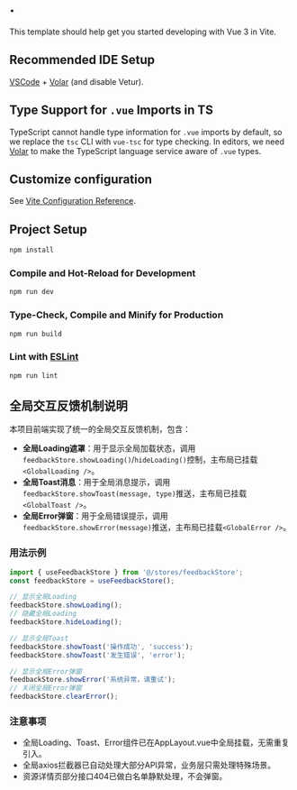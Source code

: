 # .

This template should help get you started developing with Vue 3 in Vite.

## Recommended IDE Setup

[VSCode](https://code.visualstudio.com/) + [Volar](https://marketplace.visualstudio.com/items?itemName=Vue.volar) (and disable Vetur).

## Type Support for `.vue` Imports in TS

TypeScript cannot handle type information for `.vue` imports by default, so we replace the `tsc` CLI with `vue-tsc` for type checking. In editors, we need [Volar](https://marketplace.visualstudio.com/items?itemName=Vue.volar) to make the TypeScript language service aware of `.vue` types.

## Customize configuration

See [Vite Configuration Reference](https://vite.dev/config/).

## Project Setup

```sh
npm install
```

### Compile and Hot-Reload for Development

```sh
npm run dev
```

### Type-Check, Compile and Minify for Production

```sh
npm run build
```

### Lint with [ESLint](https://eslint.org/)

```sh
npm run lint
```

## 全局交互反馈机制说明

本项目前端实现了统一的全局交互反馈机制，包含：

- **全局Loading遮罩**：用于显示全局加载状态，调用`feedbackStore.showLoading()`/`hideLoading()`控制，主布局已挂载`<GlobalLoading />`。
- **全局Toast消息**：用于全局消息提示，调用`feedbackStore.showToast(message, type)`推送，主布局已挂载`<GlobalToast />`。
- **全局Error弹窗**：用于全局错误提示，调用`feedbackStore.showError(message)`推送，主布局已挂载`<GlobalError />`。

### 用法示例

```ts
import { useFeedbackStore } from '@/stores/feedbackStore';
const feedbackStore = useFeedbackStore();

// 显示全局Loading
feedbackStore.showLoading();
// 隐藏全局Loading
feedbackStore.hideLoading();

// 显示全局Toast
feedbackStore.showToast('操作成功', 'success');
feedbackStore.showToast('发生错误', 'error');

// 显示全局Error弹窗
feedbackStore.showError('系统异常，请重试');
// 关闭全局Error弹窗
feedbackStore.clearError();
```

### 注意事项
- 全局Loading、Toast、Error组件已在AppLayout.vue中全局挂载，无需重复引入。
- 全局axios拦截器已自动处理大部分API异常，业务层只需处理特殊场景。
- 资源详情页部分接口404已做白名单静默处理，不会弹窗。
